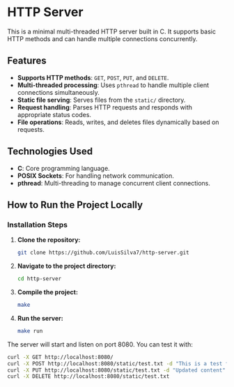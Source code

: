 # HTTP Server

This is a minimal multi-threaded HTTP server built in C. It supports basic HTTP methods and can handle multiple connections concurrently.

## Features

- **Supports HTTP methods**: `GET`, `POST`, `PUT`, and `DELETE`.
- **Multi-threaded processing**: Uses `pthread` to handle multiple client connections simultaneously.
- **Static file serving**: Serves files from the `static/` directory.
- **Request handling**: Parses HTTP requests and responds with appropriate status codes.
- **File operations**: Reads, writes, and deletes files dynamically based on requests.

## Technologies Used

- **C**: Core programming language.
- **POSIX Sockets**: For handling network communication.
- **pthread**: Multi-threading to manage concurrent client connections.

## How to Run the Project Locally

### Installation Steps

1. **Clone the repository:**
   ```bash
   git clone https://github.com/LuisSilva7/http-server.git
   ```
   
3. **Navigate to the project directory:**

   ```bash
   cd http-server
   ```

4. **Compile the project:**

   ```bash
   make
   ```

5. **Run the server:**

   ```bash
   make run
   ```

The server will start and listen on port 8080. You can test it with:

  ```bash
  curl -X GET http://localhost:8080/
  curl -X POST http://localhost:8080/static/test.txt -d "This is a test file"
  curl -X PUT http://localhost:8080/static/test.txt -d "Updated content"
  curl -X DELETE http://localhost:8080/static/test.txt
  ```






